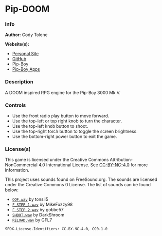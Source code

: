 # Pip-DOOM

### Info

**Author:** Cody Tolene

**Website(s):**

- [Personal Site](https://www.CodyTolene.com)
- [GitHub](https://github.com/CodyTolene)
- [Pip-Boy](https://www.Pip-Boy.com)
- [Pip-Boy Apps](https://github.com/CodyTolene/pip-boy-apps)

### Description

A DOOM inspired RPG engine for the Pip-Boy 3000 Mk V.

### Controls

- Use the front radio play button to move forward.
- Use the top-left or top right knob to turn the character.
- Use the top-left knob button to shoot.
- Use the top-right torch button to toggle the screen brightness.
- Use the bottom-right power button to exit the game.

### License(s)

This game is licensed under the Creative Commons Attribution-NonCommercial 4.0
International License. See
[CC-BY-NC-4.0](https://creativecommons.org/licenses/by-nc/4.0/) for more
information.

This project uses sounds found on FreeSound.org. The sounds are licensed under
the Creative Commons 0 License. The list of sounds can be found below:

- [`OOF.wav`](https://freesound.org/people/tonsil5/sounds/416839/) by tonsil5
- [`F_STEP_1.wav`](https://freesound.org/people/MikeFozzy98/sounds/670102/) by
  MikeFozzy98
- [`F_STEP_2.wav`](https://freesound.org/people/gobbe57/sounds/746681/) by
  gobbe57
- [`SHOOT.wav`](https://freesound.org/people/DarkShroom/sounds/645317/) by
  DarkShroom
- [`RELOAD.wav`](https://freesound.org/people/GFL7/sounds/276959/) by GFL7

`SPDX-License-Identifiers: CC-BY-NC-4.0, CC0-1.0`
